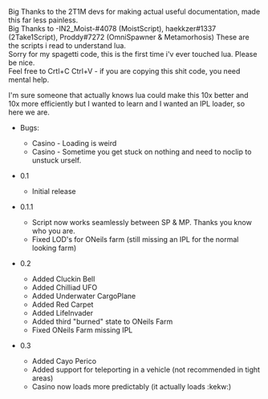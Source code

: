 Big Thanks to the 2T1M devs for making actual useful documentation, made this far less painless.<br>
Big Thanks to -IN2_Moist-#4078 (MoistScript), haekkzer#1337 (2Take1Script), Proddy#7272 (OmniSpawner & Metamorhosis) These are the scripts i read to understand lua.<br>
Sorry for my spagetti code, this is the first time i'v ever touched lua. Please be nice.<br>
Feel free to Crtl+C Ctrl+V - if you are copying this shit code, you need mental help.<br>

I'm sure someone that actually knows lua could make this 10x better and 10x more efficiently but I wanted to learn and I wanted an IPL loader, so here we are.<br>

* Bugs:
	* Casino - Loading is weird
	* Casino - Sometime you get stuck on nothing and need to noclip to unstuck urself.

* 0.1
	* Initial release

* 0.1.1
	* Script now works seamlessly between SP & MP. Thanks you know who you are.
	* Fixed LOD's for ONeils farm (still missing an IPL for the normal looking farm)

* 0.2
	* Added Cluckin Bell
	* Added Chilliad UFO
	* Added Underwater CargoPlane
	* Added Red Carpet
	* Added LifeInvader
	* Added third "burned" state to ONeils Farm
	* Fixed ONeils Farm missing IPL

* 0.3
	* Added Cayo Perico
	* Added support for teleporting in a vehicle (not recommended in tight areas)
	* Casino now loads more predictably (it actually loads :kekw:)
